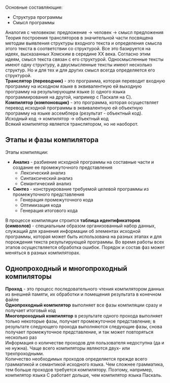 Основные составляющие:
- Структура программы 
- Смысл программы 
  
Аналогия с человеком: предложение → человек → смысл предложения  
Теория построения трансляторов в значительной части посвящена методам выявления структуры входного текста и определения смысла этого текста в соответствии со структурой. Все это базируется на идеях, высказанных Хомским в середине XX века. Согласно этим идеям, смысл текста связан с его структурой. Односмысленные тексты имеют одну структуру, а двусмысленные тексты имеют несколько структур. Но и для тех и для других смысл всегда определяется его структурой.  
**Транслятор (переводчик)** - это программа, которая переводит входную программу на исходном языке в эквивалентную ей выходную программу на результирующем языке (с одного языка программирования на другой, например с Паскаля на C).  
**Компилятор (компоновщик)** - это программа, которая осуществляет перевод исходной программы в эквивалентную ей объектную программу на языке ассемблера (результат - объектный код).  
Исходный код → компилятор → объектный код  
Всякий компилятор является транслятором, но не наоборот.
## Этапы и фазы компилятора
Этапы компиляции:
- **Анализ** - разбиение исходной программы на составные части и создание ее промежуточного представления
	- Лексический анализ
	- Синтаксический анализ
	- Семантический анализ
- **Синтез** - конструирование требуемой целевой программы из промежуточного представления
	- Генерация промежуточного кода
	- Оптимизация кода
	- Генерация итогового кода  
  
В процессе компиляции строится **таблица идентификаторов (символов)** - специальным образом организованный набор данных, служащий для хранения информации об элементах исходной программы, которая может быть использована на разных этапах и для порождения текста результирующей программы. Во время работы всех этапов осуществляется обработка ошибок. Порядок и состав фаз может меняться в разных компиляторах.
## Однопроходный и многопроходный компиляторы
**Проход** - это процесс последовательного чтения компилятором данных из внешней памяти, их обработки и помещения результата в конечном файле  
**Однопроходный компилятор** выполняет все фазы компиляции сразу и получает итоговый код  
**Многопроходный компилятор** в результате одного прохода выполняет только некоторые фазы, получает промежуточное представление; в результате следующего прохода выполняются следующие фазы, снова получает промежуточное представление, и так может повторяться несколько раз  
Информация о количестве проходов для пользователя недоступна (да и не нужна). Чаще всего компиляторы являются двух- или трехпроходными.  
Количество необходимых проходов определяется прежде всего грамматикой и семантикой исходного языка. Чем сложнее грамматика, тем больше проходов требуется компилятору. Поэтому, например, компилятор языка C работает дольше, чем компилятор языка Паскаль.